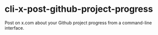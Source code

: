 # cli-x-post-github-project-progress
Post on x.com about your Github project progress from a command-line interface. 
